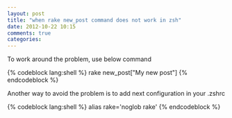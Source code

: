 ```yaml
---
layout: post
title: "when rake new_post command does not work in zsh"
date: 2012-10-22 10:15
comments: true
categories: 
---
```


To work around the problem, use below command

{% codeblock lang:shell %}
rake new_post\["My new post"\]
{% endcodeblock %}

Another way to avoid the problem is to add next configuration in your .zshrc

{% codeblock lang:shell %}
alias rake='noglob rake'
{% endcodeblock %}
